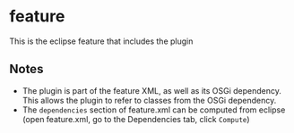 # feature

This is the eclipse feature that includes the plugin

## Notes

- The plugin is part of the feature XML, as well as its OSGi dependency. This allows the plugin to refer to classes from the OSGi dependency.
- The `dependencies` section of feature.xml can be computed from eclipse (open feature.xml, go to the Dependencies tab, click `Compute`)
